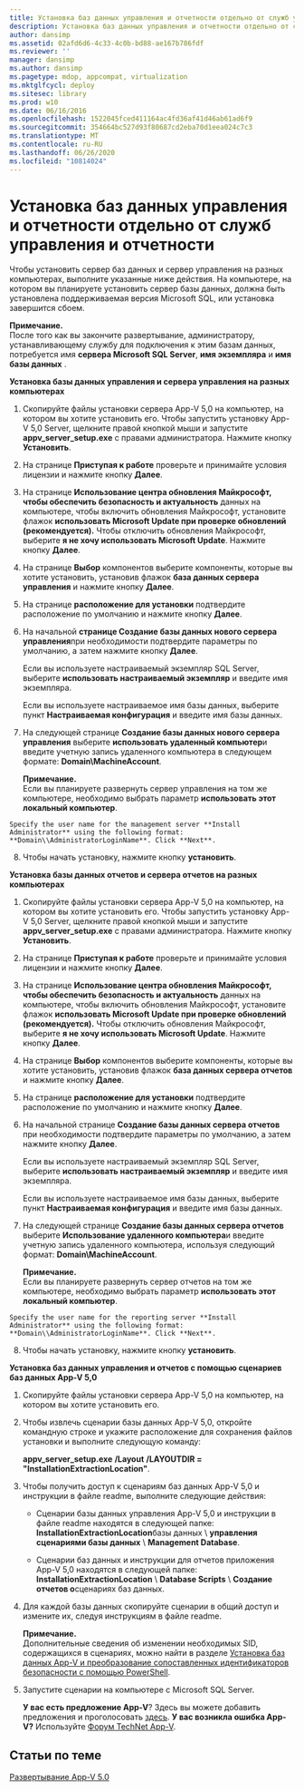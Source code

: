 ```yaml
---
title: Установка баз данных управления и отчетности отдельно от служб управления и отчетности
description: Установка баз данных управления и отчетности отдельно от служб управления и отчетности
author: dansimp
ms.assetid: 02afd6d6-4c33-4c0b-bd88-ae167b786fdf
ms.reviewer: ''
manager: dansimp
ms.author: dansimp
ms.pagetype: mdop, appcompat, virtualization
ms.mktglfcycl: deploy
ms.sitesec: library
ms.prod: w10
ms.date: 06/16/2016
ms.openlocfilehash: 1522045fced411164ac4fd36af41d46ab61ad6f9
ms.sourcegitcommit: 354664bc527d93f80687cd2eba70d1eea024c7c3
ms.translationtype: MT
ms.contentlocale: ru-RU
ms.lasthandoff: 06/26/2020
ms.locfileid: "10814024"
---
```

# Установка баз данных управления и отчетности отдельно от служб управления и отчетности


Чтобы установить сервер баз данных и сервер управления на разных компьютерах, выполните указанные ниже действия. На компьютере, на котором вы планируете установить сервер базы данных, должна быть установлена поддерживаемая версия Microsoft SQL, или установка завершится сбоем.

**Примечание.**  
После того как вы закончите развертывание, администратору, устанавливающему службу для подключения к этим базам данных, потребуется имя **сервера Microsoft SQL Server**, **имя экземпляра** и **имя базы данных** .



**Установка базы данных управления и сервера управления на разных компьютерах**

1.  Скопируйте файлы установки сервера App-V 5,0 на компьютер, на котором вы хотите установить его. Чтобы запустить установку App-V 5,0 Server, щелкните правой кнопкой мыши и запустите **appv\_server\_setup.exe** с правами администратора. Нажмите кнопку **Установить**.

2.  На странице **Приступая к работе** проверьте и принимайте условия лицензии и нажмите кнопку **Далее**.

3.  На странице **Использование центра обновления Майкрософт, чтобы обеспечить безопасность и актуальность** данных на компьютере, чтобы включить обновления Майкрософт, установите флажок **использовать Microsoft Update при проверке обновлений (рекомендуется).** Чтобы отключить обновления Майкрософт, выберите **я не хочу использовать Microsoft Update**. Нажмите кнопку **Далее**.

4.  На странице **Выбор** компонентов выберите компоненты, которые вы хотите установить, установив флажок **база данных сервера управления** и нажмите кнопку **Далее**.

5.  На странице **расположение для установки** подтвердите расположение по умолчанию и нажмите кнопку **Далее**.

6.  На начальной **странице Создание базы данных нового сервера управления**при необходимости подтвердите параметры по умолчанию, а затем нажмите кнопку **Далее**.

    Если вы используете настраиваемый экземпляр SQL Server, выберите **использовать настраиваемый экземпляр** и введите имя экземпляра.

    Если вы используете настраиваемое имя базы данных, выберите пункт **Настраиваемая конфигурация** и введите имя базы данных.

7.  На следующей странице **Создание базы данных нового сервера управления** выберите **использовать удаленный компьютер**и введите учетную запись удаленного компьютера в следующем формате: **Domain\\MachineAccount**.

    **Примечание.**  
    Если вы планируете развернуть сервер управления на том же компьютере, необходимо выбрать параметр **использовать этот локальный компьютер**.



~~~
Specify the user name for the management server **Install Administrator** using the following format: **Domain\\AdministratorLoginName**. Click **Next**.
~~~

8. Чтобы начать установку, нажмите кнопку **установить**.

**Установка базы данных отчетов и сервера отчетов на разных компьютерах**

1.  Скопируйте файлы установки сервера App-V 5,0 на компьютер, на котором вы хотите установить его. Чтобы запустить установку App-V 5,0 Server, щелкните правой кнопкой мыши и запустите **appv\_server\_setup.exe** с правами администратора. Нажмите кнопку **Установить**.

2.  На странице **Приступая к работе** проверьте и принимайте условия лицензии и нажмите кнопку **Далее**.

3.  На странице **Использование центра обновления Майкрософт, чтобы обеспечить безопасность и актуальность** данных на компьютере, чтобы включить обновления Майкрософт, установите флажок **использовать Microsoft Update при проверке обновлений (рекомендуется).** Чтобы отключить обновления Майкрософт, выберите **я не хочу использовать Microsoft Update**. Нажмите кнопку **Далее**.

4.  На странице **Выбор** компонентов выберите компоненты, которые вы хотите установить, установив флажок **база данных сервера отчетов** и нажмите кнопку **Далее**.

5.  На странице **расположение для установки** подтвердите расположение по умолчанию и нажмите кнопку **Далее**.

6.  На начальной странице **Создание базы данных сервера отчетов** при необходимости подтвердите параметры по умолчанию, а затем нажмите кнопку **Далее**.

    Если вы используете настраиваемый экземпляр SQL Server, выберите **использовать настраиваемый экземпляр** и введите имя экземпляра.

    Если вы используете настраиваемое имя базы данных, выберите пункт **Настраиваемая конфигурация** и введите имя базы данных.

7.  На следующей странице **Создание базы данных сервера отчетов** выберите **Использование удаленного компьютера**и введите учетную запись удаленного компьютера, используя следующий формат: **Domain\\MachineAccount**.

    **Примечание.**  
    Если вы планируете развернуть сервер отчетов на том же компьютере, необходимо выбрать параметр **использовать этот локальный компьютер**.



~~~
Specify the user name for the reporting server **Install Administrator** using the following format: **Domain\\AdministratorLoginName**. Click **Next**.
~~~

8. Чтобы начать установку, нажмите кнопку **установить**.

**Установка баз данных управления и отчетов с помощью сценариев баз данных App-V 5,0**

1.  Скопируйте файлы установки сервера App-V 5,0 на компьютер, на котором вы хотите установить его.

2.  Чтобы извлечь сценарии базы данных App-V 5,0, откройте командную строке и укажите расположение для сохранения файлов установки и выполните следующую команду:

    **appv\_server\_setup.exe** **/Layout** **/LAYOUTDIR = "InstallationExtractionLocation"**.

3.  Чтобы получить доступ к сценариям баз данных App-V 5,0 и инструкции в файле readme, выполните следующие действия:

    -   Сценарии базы данных управления App-V 5,0 и инструкции в файле readme находятся в следующей папке: **InstallationExtractionLocation**базы данных  \\  **управления сценариями базы данных**  \\  **Management Database**.

    -   Сценарии баз данных и инструкции для отчетов приложения App-V 5,0 находятся в следующей папке: **InstallationExtractionLocation**  \\  **Database Scripts**  \\  **Создание отчетов о**сценариях баз данных.

4.  Для каждой базы данных скопируйте сценарии в общий доступ и измените их, следуя инструкциям в файле readme.

    **Примечание.**  
    Дополнительные сведения об изменении необходимых SID, содержащихся в сценариях, можно найти в разделе [Установка баз данных App-V и преобразование сопоставленных идентификаторов безопасности с помощью PowerShell](how-to-install-the-app-v-databases-and-convert-the-associated-security-identifiers--by-using-powershell.md).



5.  Запустите сценарии на компьютере с Microsoft SQL Server.

    **У вас есть предложение App-V**? Здесь вы можете добавить предложения и проголосовать [здесь](http://appv.uservoice.com/forums/280448-microsoft-application-virtualization). **У вас возникла ошибка App-V?** Используйте [Форум TechNet App-V](https://social.technet.microsoft.com/Forums/home?forum=mdopappv).

## Статьи по теме


[Развертывание App-V 5.0](deploying-app-v-50.md)










